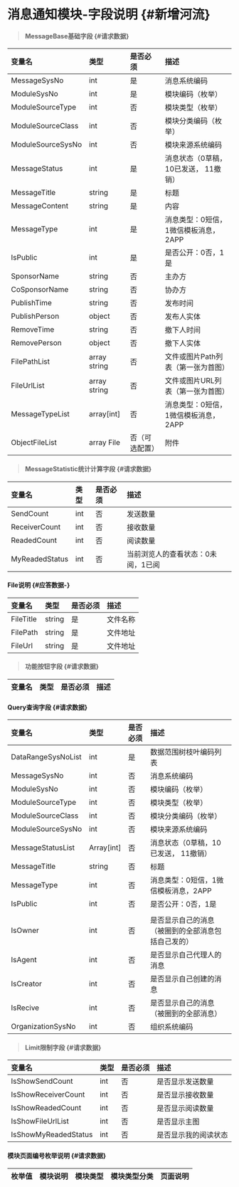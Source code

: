# 消息通知模块-字段说明 {#新增河流}

> #### MessageBase基础字段 {#请求数据}

| 变量名 | 类型 | 是否必须 | 描述 |
| :--- | :--- | :--- | :--- |
| MessageSysNo | int | 是 | 消息系统编码 |
| ModuleSysNo | int | 是 | 模块编码（枚举） |
| ModuleSourceType | int | 否 | 模块类型（枚举） |
| ModuleSourceClass | int | 否 | 模块分类编码（枚举） |
| ModuleSourceSysNo | int | 否 | 模块来源系统编码 |
| MessageStatus | int | 是 | 消息状态（0草稿，10已发送， 11撤销） |
| MessageTitle | string | 是 | 标题 |
| MessageContent | string | 是 | 内容 |
| MessageType | int | 是 | 消息类型：0短信，1微信模板消息，2APP |
| IsPublic | int | 是 | 是否公开：0否，1是 |
| SponsorName | string | 否 | 主办方 |
| CoSponsorName | string | 否 | 协办方 |
| PublishTime | string | 否 | 发布时间 |
| PublishPerson | object | 否 | 发布人实体 |
| RemoveTime | string | 否 | 撤下人时间 |
| RemovePerson | object | 否 | 撤下人实体 |
| FilePathList | array string | 否 | 文件或图片Path列表（第一张为首图） |
| FileUrlList | array string | 否 | 文件或图片URL列表（第一张为首图） |
| MessageTypeList|array[int] | 否 | 消息类型：0短信，1微信模板消息，2APP |
| ObjectFileList| array File| 否（可选配置） | 附件 |











> #### MessageStatistic统计计算字段 {#请求数据}

| 变量名 | 类型 | 是否必须 | 描述 |
| :--- | :--- | :--- | :--- |
| SendCount | int | 否 | 发送数量 |
| ReceiverCount | int | 否 | 接收数量 |
| ReadedCount | int | 否 | 阅读数量 |
| MyReadedStatus | int | 否 | 当前浏览人的查看状态：0未阅，1已阅 |


#### File说明 {#应答数据-}

| 变量名 | 类型 | 是否必须 | 描述 |
| :--- | :--- | :--- | :--- |
| FileTitle| string| 是 | 文件名称 |
| FilePath| string| 是 | 文件地址 |
| FileUrl| string| 是 | 文件地址 |





> #### 功能按钮字段 {#请求数据}

| 变量名 | 类型 | 是否必须 | 描述 |
| :--- | :--- | :--- | :--- |


#### Query查询字段 {#请求数据}

| 变量名 | 类型 | 是否必须 | 描述 |
| :--- | :--- | :--- | :--- |
| DataRangeSysNoList | int | 是 | 数据范围树枝叶编码列表 |
| MessageSysNo | int | 否 | 消息系统编码 |
| ModuleSysNo | int | 否 | 模块编码（枚举） |
| ModuleSourceType | int | 否 | 模块类型（枚举） |
| ModuleSourceClass | int | 否 | 模块分类编码（枚举） |
| ModuleSourceSysNo | int | 否 | 模块来源系统编码 |
| MessageStatusList | Array\[int\] | 否 | 消息状态（0草稿，10已发送， 11撤销） |
| MessageTitle | string | 否 | 标题 |
| MessageType | int | 否 | 消息类型：0短信，1微信模板消息，2APP |
| IsPublic | int | 否 | 是否公开：0否，1是 |
|  |  |  |  |
| IsOwner | int | 否 | 是否显示自己的消息（被圈到的全部消息包括自己发的） |
| IsAgent | int | 否 | 是否显示自己代理人的消息 |
| IsCreator | int | 否 | 是否显示自己创建的消息 |
| IsRecive | int | 否 |是否显示自己的消息（被圈到的全部消息）  |
| OrganizationSysNo | int |否| 组织系统编码 |





> #### Limit限制字段 {#请求数据}

| 变量名 | 类型 | 是否必须 | 描述 |
| :--- | :--- | :--- | :--- |
| IsShowSendCount | int | 否 | 是否显示发送数量 |
| IsShowReceiverCount | int | 否 | 是否显示接收数量 |
| IsShowReadedCount | int | 否 | 是否显示阅读数量 |
| IsShowFileUrlList  | int | 否 | 是否显示主图 |
| IsShowMyReadedStatus   | int | 否 | 是否显示我的阅读状态 |


#### 模块页面编号枚举说明 {#请求数据}

| 枚举值 | 模块说明 | 模块类型 | 模块类型分类 | 页面说明 |
| :--- | :--- | :--- | :--- | :--- |




